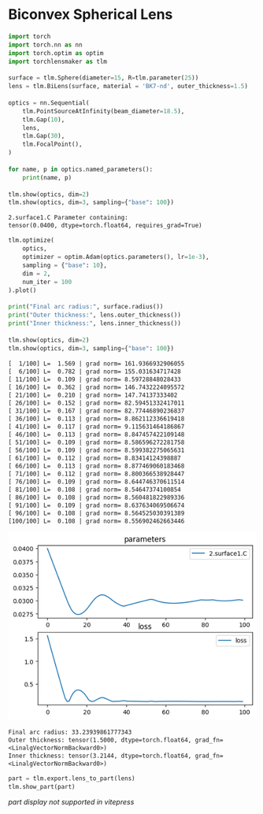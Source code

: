 # Biconvex Spherical Lens


```python
import torch
import torch.nn as nn
import torch.optim as optim
import torchlensmaker as tlm

surface = tlm.Sphere(diameter=15, R=tlm.parameter(25))
lens = tlm.BiLens(surface, material = 'BK7-nd', outer_thickness=1.5)

optics = nn.Sequential(
    tlm.PointSourceAtInfinity(beam_diameter=18.5),
    tlm.Gap(10),
    lens,
    tlm.Gap(30),
    tlm.FocalPoint(),
)

for name, p in optics.named_parameters():
    print(name, p)

tlm.show(optics, dim=2)
tlm.show(optics, dim=3, sampling={"base": 100})
```

    2.surface1.C Parameter containing:
    tensor(0.0400, dtype=torch.float64, requires_grad=True)



<TLMViewer src="./plot_magnification_files/plot_magnification_0.json?url" />



<TLMViewer src="./plot_magnification_files/plot_magnification_1.json?url" />



```python
tlm.optimize(
    optics,
    optimizer = optim.Adam(optics.parameters(), lr=1e-3),
    sampling = {"base": 10},
    dim = 2,
    num_iter = 100
).plot()

print("Final arc radius:", surface.radius())
print("Outer thickness:", lens.outer_thickness())
print("Inner thickness:", lens.inner_thickness())

tlm.show(optics, dim=2)
tlm.show(optics, dim=3, sampling={"base": 100})
```

    [  1/100] L=  1.569 | grad norm= 161.9366932906055
    [  6/100] L=  0.782 | grad norm= 155.031634717428
    [ 11/100] L=  0.109 | grad norm= 8.59728848028433
    [ 16/100] L=  0.362 | grad norm= 146.7432224095572
    [ 21/100] L=  0.210 | grad norm= 147.74137333402
    [ 26/100] L=  0.152 | grad norm= 82.59451332417011
    [ 31/100] L=  0.167 | grad norm= 82.77446890236837
    [ 36/100] L=  0.113 | grad norm= 8.862112336619418
    [ 41/100] L=  0.117 | grad norm= 9.115631464186867
    [ 46/100] L=  0.113 | grad norm= 8.847457422109148
    [ 51/100] L=  0.109 | grad norm= 8.586596272281758
    [ 56/100] L=  0.109 | grad norm= 8.599382275065631
    [ 61/100] L=  0.112 | grad norm= 8.83414124398887
    [ 66/100] L=  0.113 | grad norm= 8.877469060183468
    [ 71/100] L=  0.112 | grad norm= 8.800366538928447
    [ 76/100] L=  0.109 | grad norm= 8.644746370611514
    [ 81/100] L=  0.108 | grad norm= 8.54647374100854
    [ 86/100] L=  0.108 | grad norm= 8.560481822989336
    [ 91/100] L=  0.109 | grad norm= 8.637634069506674
    [ 96/100] L=  0.108 | grad norm= 8.564525030391389
    [100/100] L=  0.108 | grad norm= 8.556902462663446



    
![png](plot_magnification_files/plot_magnification_2_1.png)
    


    Final arc radius: 33.23939861777343
    Outer thickness: tensor(1.5000, dtype=torch.float64, grad_fn=<LinalgVectorNormBackward0>)
    Inner thickness: tensor(3.2144, dtype=torch.float64, grad_fn=<LinalgVectorNormBackward0>)



<TLMViewer src="./plot_magnification_files/plot_magnification_2.json?url" />



<TLMViewer src="./plot_magnification_files/plot_magnification_3.json?url" />



```python
part = tlm.export.lens_to_part(lens)
tlm.show_part(part)
```


<em>part display not supported in vitepress</em>


